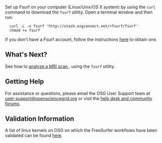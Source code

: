 [title]: - "Setting up Fsurf on Your Computer"

Set up Fsurf on your computer (Linux/Unix/OS X system) by using the `curl`
command to download the `fsurf` utility. Open a terminal window and then run:

      curl -L -o fsurf 'http://stash.osgconnect.net/+fsurf/fsurf'
      chmod +x fsurf 

If you don't have a Fsurf account, follow the instructions
[here](https://support.opensciencegrid.org/solution/articles/12000008487) to
obtain one.

## What's Next? 

See how to 
[analyze a MRI scan ]( https://support.opensciencegrid.org/solution/articles/12000008490-anlysis-of-a-brain-mri-scan).
using the `fsurf` utility.

## Getting Help
For assistance or questions, please email the OSG User Support team  at
[user-support@opensciencegrid.org](mailto:user-support@opensciencegrid.org) or
visit the [help desk and community forums](http://support.opensciencegrid.org).


## Validation Information
A list of linux kernels on OSG on which the FreeSurfer workflows have been
validated can be found
[here](https://support.opensciencegrid.org/support/solutions/articles/12000008494-freesurfer-validation-on-the-osg-).
